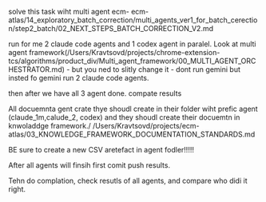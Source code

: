 solve this task wiht multi agent ecm-
ecm-atlas/14_exploratory_batch_correction/multi_agents_ver1_for_batch_cerection/step2_batch/02_NEXT_STEPS_BATCH_CORRECTION_V2.md

run for me 2 claude code agents and 1 codex agent in paralel. Look at multi agent framework(/Users/Kravtsovd/projects/chrome-extension-tcs/algorithms/product_div/Multi_agent_framework/00_MULTI_AGENT_ORCHESTRATOR.md) - but you ned to slitly change it - dont run gemini
but insted fo gemini run 2 claude code agents. 

then after we have all 3 agent done. compate results 


All docuemnta gent crate thye shoudl create in their folder wiht prefic agent (claude_1m,calude_2, codex) and they shoudl create their docuemtn in knwoladdge framework./ /Users/Kravtsovd/projects/ecm-atlas/03_KNOWLEDGE_FRAMEWORK_DOCUMENTATION_STANDARDS.md

BE sure to create  a new CSV aretefact in agent fodler!!!!! 

After all agents will finsih first comit push results. 

Tehn do complation, check resutls of all agents, and compare who didi it right.  
